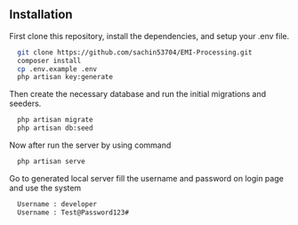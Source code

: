 
## Installation

First clone this repository, install the dependencies, and setup your .env file.

```bash
  git clone https://github.com/sachin53704/EMI-Processing.git
  composer install
  cp .env.example .env
  php artisan key:generate
```

Then create the necessary database and run the initial migrations and seeders.

```bash
  php artisan migrate
  php artisan db:seed
```
Now after run the server by using command
```bash
  php artisan serve
```
Go to generated local server fill the username and password on login page and use the system
```bash
  Username : developer
  Username : Test@Password123#
```
    